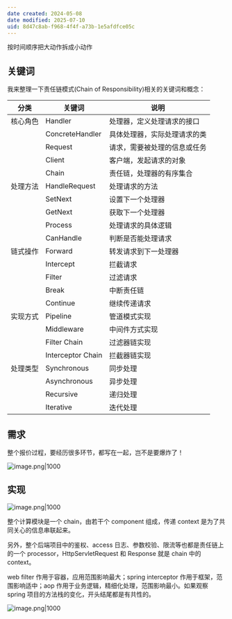 ```yaml
---
date created: 2024-05-08
date modified: 2025-07-10
uid: 8d47c8ab-f968-4f4f-a73b-1e5afdfce05c
---
```


按时间顺序把大动作拆成小动作

<!-- more -->

## 关键词

我来整理一下责任链模式(Chain of Responsibility)相关的关键词和概念：

| 分类   | 关键词               | 说明             |
| ---- | ----------------- | -------------- |
| 核心角色 | Handler           | 处理器，定义处理请求的接口  |
|      | ConcreteHandler   | 具体处理器，实际处理请求的类 |
|      | Request           | 请求，需要被处理的信息或任务 |
|      | Client            | 客户端，发起请求的对象    |
|      | Chain             | 责任链，处理器的有序集合   |
| 处理方法 | HandleRequest     | 处理请求的方法        |
|      | SetNext           | 设置下一个处理器       |
|      | GetNext           | 获取下一个处理器       |
|      | Process           | 处理请求的具体逻辑      |
|      | CanHandle         | 判断是否能处理请求      |
| 链式操作 | Forward           | 转发请求到下一处理器     |
|      | Intercept         | 拦截请求           |
|      | Filter            | 过滤请求           |
|      | Break             | 中断责任链          |
|      | Continue          | 继续传递请求         |
| 实现方式 | Pipeline          | 管道模式实现         |
|      | Middleware        | 中间件方式实现        |
|      | Filter Chain      | 过滤器链实现         |
|      | Interceptor Chain | 拦截器链实现         |
| 处理类型 | Synchronous       | 同步处理           |
|      | Asynchronous      | 异步处理           |
|      | Recursive         | 递归处理           |
|      | Iterative         | 迭代处理           |

## 需求

整个报价过程，要经历很多环节，都写在一起，岂不是要爆炸了！

![image.png|1000](https://imagehosting4picgo.oss-cn-beijing.aliyuncs.com/imagehosting/fix-dir%2Fpicgo%2Fpicgo-clipboard-images%2F2024%2F05%2F09%2F21-48-45-8f2313fbae089bb1b882e75871de9640-20240509214844-c7379f.png)

## 实现

![image.png|1000](https://imagehosting4picgo.oss-cn-beijing.aliyuncs.com/imagehosting/fix-dir%2Fpicgo%2Fpicgo-clipboard-images%2F2024%2F05%2F09%2F21-51-28-339b3406f0649ea47fd0a305f432bf96-20240509215128-474c0b.png)

整个计算模块是一个 chain，由若干个 component 组成，传递 context 是为了共同关心的信息串联起来。

另外，整个后端项目中的鉴权、access 日志、参数校验、限流等也都是责任链上的一个 processor，HttpServletRequest 和 Response 就是 chain 中的 context。

web filter 作用于容器，应用范围影响最大；spring interceptor 作用于框架，范围影响适中；aop 作用于业务逻辑，精细化处理，范围影响最小。如果观察 spring 项目的方法栈的变化，开头结尾都是有共性的。

![image.png|1000](https://imagehosting4picgo.oss-cn-beijing.aliyuncs.com/imagehosting/fix-dir%2Fpicgo%2Fpicgo-clipboard-images%2F2024%2F05%2F10%2F11-13-12-03d5f26d3ae720097008fe5b66d07805-20240510111310-7c0c77.png)
